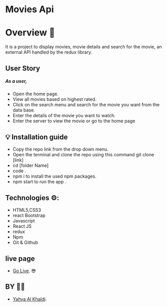# Movies Api

# Overview 💪

It is a project to display movies, movie details and search for the movie, an external API handled by the redux library.

## User Story

##### As a user,

- Open the home page.
- View all movies based on highest rated.
- Click on the search menu and search for the movie you want from the data base.
- Enter the details of the movie you want to watch.
- Enter the server to view the movie or go to the home page

## 💡 Installation guide

- Copy the repo link from the drop down menu.
- Open the terminal and clone the repo using this command git clone [link]
- cd [folder Name]
- code .
- npm i to install the used npm packages.
- npm start to run the app .

## Technologies ⚙:

- HTML5,CSS3
- react Bootstrap
- Javascript
- React JS
- redux
- Npm
- Git & Github

## live page

- [Go Live](https://yahya-1.github.io/Movies-Api-ReactJS/). 😎

## BY 👩‍💻

- [Yahya Al Khaldi](https://github.com/yahya-1).